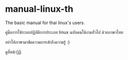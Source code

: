 # manual-linux-th
The basic manual for thai linux's users. 

คู่มือการใช้ระบบปฏิบัติการประเภท linux ฉบับคนใช้งานทั่วไป ด้วยภาษาไทย

อย่าให้ภาษามาขัดความการเข้าถึงความรู้ :)

ดูที่หน้า[วิกิ](https://github.com/warut92/manual-linux-th/wiki) 
